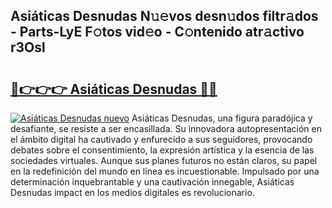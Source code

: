 ## Asiáticas Desnudas N𝚞𝚎vos desn𝚞dos filtr𝚊dos - Parts-LyE F𝚘tos vid𝚎o - C𝚘ntenido atr𝚊ctivo r3Osl

# <h2><a href="http://mbb4do8.tromn.icu/?c=Asi%c3%a1ticas+Desnudas">🔗👉👉👉 Asiáticas Desnudas 🔗🔗</a></h2>

[![Asiáticas Desnudas nuevo](https://i.imgur.com/pEAQMta.gif)](http://mbb4do8.tromn.icu/?c=Asi%c3%a1ticas+Desnudas)
Asiáticas Desnudas, una figura paradójica y desafiante, se resiste a ser encasillada. Su innovadora autopresentación en el ámbito digital ha cautivado y enfurecido a sus seguidores, provocando debates sobre el consentimiento, la expresión artística y la esencia de las sociedades virtuales. Aunque sus planes futuros no están claros, su papel en la redefinición del mundo en línea es incuestionable. Impulsado por una determinación inquebrantable y una cautivación innegable, Asiáticas Desnudas impact en los medios digitales es revolucionario.
